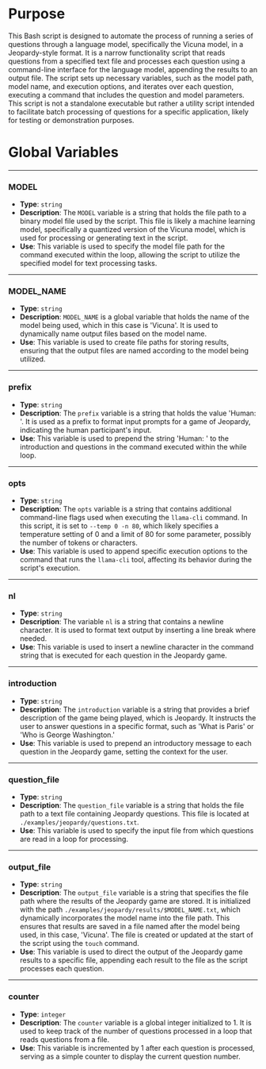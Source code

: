 # Purpose
This Bash script is designed to automate the process of running a series of questions through a language model, specifically the Vicuna model, in a Jeopardy-style format. It is a narrow functionality script that reads questions from a specified text file and processes each question using a command-line interface for the language model, appending the results to an output file. The script sets up necessary variables, such as the model path, model name, and execution options, and iterates over each question, executing a command that includes the question and model parameters. This script is not a standalone executable but rather a utility script intended to facilitate batch processing of questions for a specific application, likely for testing or demonstration purposes.
# Global Variables

---
### MODEL
- **Type**: `string`
- **Description**: The `MODEL` variable is a string that holds the file path to a binary model file used by the script. This file is likely a machine learning model, specifically a quantized version of the Vicuna model, which is used for processing or generating text in the script.
- **Use**: This variable is used to specify the model file path for the command executed within the loop, allowing the script to utilize the specified model for text processing tasks.


---
### MODEL\_NAME
- **Type**: `string`
- **Description**: `MODEL_NAME` is a global variable that holds the name of the model being used, which in this case is 'Vicuna'. It is used to dynamically name output files based on the model name.
- **Use**: This variable is used to create file paths for storing results, ensuring that the output files are named according to the model being utilized.


---
### prefix
- **Type**: `string`
- **Description**: The `prefix` variable is a string that holds the value 'Human: '. It is used as a prefix to format input prompts for a game of Jeopardy, indicating the human participant's input.
- **Use**: This variable is used to prepend the string 'Human: ' to the introduction and questions in the command executed within the while loop.


---
### opts
- **Type**: `string`
- **Description**: The `opts` variable is a string that contains additional command-line flags used when executing the `llama-cli` command. In this script, it is set to `--temp 0 -n 80`, which likely specifies a temperature setting of 0 and a limit of 80 for some parameter, possibly the number of tokens or characters.
- **Use**: This variable is used to append specific execution options to the command that runs the `llama-cli` tool, affecting its behavior during the script's execution.


---
### nl
- **Type**: `string`
- **Description**: The variable `nl` is a string that contains a newline character. It is used to format text output by inserting a line break where needed.
- **Use**: This variable is used to insert a newline character in the command string that is executed for each question in the Jeopardy game.


---
### introduction
- **Type**: `string`
- **Description**: The `introduction` variable is a string that provides a brief description of the game being played, which is Jeopardy. It instructs the user to answer questions in a specific format, such as 'What is Paris' or 'Who is George Washington.'
- **Use**: This variable is used to prepend an introductory message to each question in the Jeopardy game, setting the context for the user.


---
### question\_file
- **Type**: `string`
- **Description**: The `question_file` variable is a string that holds the file path to a text file containing Jeopardy questions. This file is located at `./examples/jeopardy/questions.txt`.
- **Use**: This variable is used to specify the input file from which questions are read in a loop for processing.


---
### output\_file
- **Type**: `string`
- **Description**: The `output_file` variable is a string that specifies the file path where the results of the Jeopardy game are stored. It is initialized with the path `./examples/jeopardy/results/$MODEL_NAME.txt`, which dynamically incorporates the model name into the file path. This ensures that results are saved in a file named after the model being used, in this case, 'Vicuna'. The file is created or updated at the start of the script using the `touch` command.
- **Use**: This variable is used to direct the output of the Jeopardy game results to a specific file, appending each result to the file as the script processes each question.


---
### counter
- **Type**: `integer`
- **Description**: The `counter` variable is a global integer initialized to 1. It is used to keep track of the number of questions processed in a loop that reads questions from a file.
- **Use**: This variable is incremented by 1 after each question is processed, serving as a simple counter to display the current question number.


